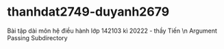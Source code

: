 # thanhdat2749-duyanh2679
Bài tập dài môn hệ điều hành lớp 142103 kì 20222 -  thầy Tiến \n
Argument Passing
Subdirectory
